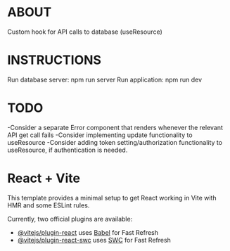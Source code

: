 # ABOUT

Custom hook for API calls to database (useResource)

# INSTRUCTIONS

Run database server: npm run server
Run application: npm run dev 

# TODO

-Consider a separate Error component that renders whenever the relevant API get call fails
-Consider implementing update functionality to useResource
-Consider adding token setting/authorization functionality to useResource, if authentication is needed.

# React + Vite

This template provides a minimal setup to get React working in Vite with HMR and some ESLint rules.

Currently, two official plugins are available:

- [@vitejs/plugin-react](https://github.com/vitejs/vite-plugin-react/blob/main/packages/plugin-react/README.md) uses [Babel](https://babeljs.io/) for Fast Refresh
- [@vitejs/plugin-react-swc](https://github.com/vitejs/vite-plugin-react-swc) uses [SWC](https://swc.rs/) for Fast Refresh
